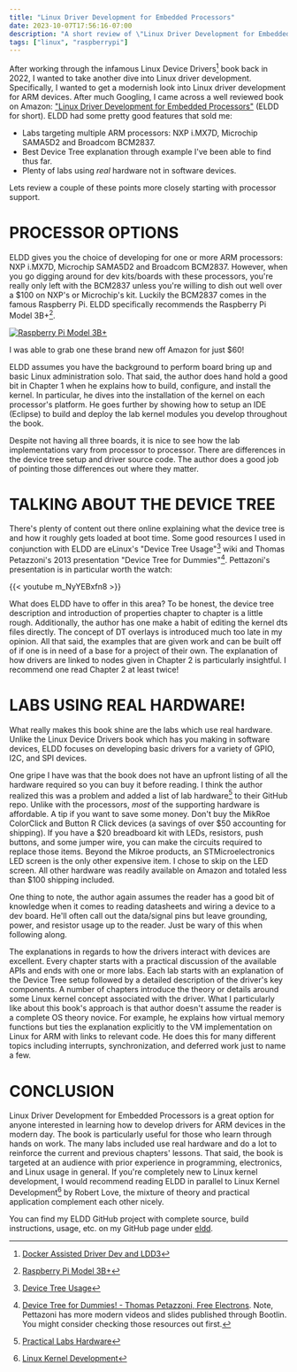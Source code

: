 ```yaml
---
title: "Linux Driver Development for Embedded Processors"
date: 2023-10-07T17:56:16-07:00
description: "A short review of \"Linux Driver Development for Embedded Processors\"."
tags: ["linux", "raspberrypi"]
---
```


After working through the infamous Linux Device Drivers[^1] book back in 2022,
I wanted to take another dive into Linux driver development. Specifically, I
wanted to get a modernish look into Linux driver development for ARM devices.
After much Googling, I came across a well reviewed book on Amazon: ["Linux
Driver Development for Embedded Processors"][2] (ELDD for short). ELDD had some
pretty good features that sold me:

* Labs targeting multiple ARM processors: NXP i.MX7D, Microchip SAMA5D2 and
  Broadcom BCM2837.
* Best Device Tree explanation through example I've been able to find thus far.
* Plenty of labs using *real* hardware not in software devices.

Lets review a couple of these points more closely starting with processor
support.

# PROCESSOR OPTIONS

ELDD gives you the choice of developing for one or more ARM processors: NXP
i.MX7D, Microchip SAMA5D2 and Broadcom BCM2837. However, when you go digging
around for dev kits/boards with these processors, you're really only left with
the BCM2837 unless you're willing to dish out well over a $100 on NXP's or
Microchip's kit. Luckily the BCM2837 comes in the famous Raspberry Pi. ELDD
specifically recommends the Raspberry Pi Model 3B+[^2].

[![Raspberry Pi Model 3B+][4]][3]

I was able to grab one these brand new off Amazon for just $60!

ELDD assumes you have the background to perform board bring up and basic Linux
administration solo. That said, the author does hand hold a good bit in Chapter
1 when he explains how to build, configure, and install the kernel. In
particular, he dives into the installation of the kernel on each processor's
platform. He goes further by showing how to setup an IDE (Eclipse) to build and
deploy the lab kernel modules you develop throughout the book.

Despite not having all three boards, it is nice to see how the lab
implementations vary from processor to processor. There are differences in the
device tree setup and driver source code. The author does a good job of
pointing those differences out where they matter.

# TALKING ABOUT THE DEVICE TREE

There's plenty of content out there online explaining what the device tree is
and how it roughly gets loaded at boot time. Some good resources I used in
conjunction with ELDD are eLinux's "Device Tree Usage"[^3] wiki and Thomas
Petazzoni's 2013 presentation "Device Tree for Dummies"[^4]. Pettazoni's
presentation is in particular worth the watch:

{{< youtube m_NyYEBxfn8 >}}

What does ELDD have to offer in this area? To be honest, the device tree
description and introduction of properties chapter to chapter is a little
rough. Additionally, the author has one make a habit of editing the kernel dts
files directly. The concept of DT overlays is introduced much too late in my
opinion. All that said, the examples that are given work and can be built off
of if one is in need of a base for a project of their own. The explanation of
how drivers are linked to nodes given in Chapter 2 is particularly insightful.
I recommend one read Chapter 2 at least twice!

# LABS USING REAL HARDWARE!

What really makes this book shine are the labs which use real hardware.
Unlike the Linux Device Drivers book which has you making in software devices,
ELDD focuses on developing basic drivers for a variety of GPIO, I2C, and SPI
devices.

One gripe I have was that the book does not have an upfront listing of all the
hardware required so you can buy it before reading. I think the author realized
this was a problem and added a list of lab hardware[^5] to their GitHub repo.
Unlike with the processors, *most* of the supporting hardware is affordable. A
tip if you want to save some money. Don't buy the MikRoe ColorClick and Button
R Click devices (a savings of over $50 accounting for shipping). If you have a
$20 breadboard kit with LEDs, resistors, push buttons, and some jumper wire,
you can make the circuits required to replace those items. Beyond the Mikroe
products, an STMicroelectronics LED screen is the only other expensive item. I
chose to skip on the LED screen. All other hardware was readily available on
Amazon and totaled less than $100 shipping included.

One thing to note, the author again assumes the reader has a good bit of
knowledge when it comes to reading datasheets and wiring a device to a dev
board. He'll often call out the data/signal pins but leave grounding, power,
and resistor usage up to the reader. Just be wary of this when following along.

The explanations in regards to how the drivers interact with devices are
excellent. Every chapter starts with a practical discussion of the available
APIs and ends with one or more labs. Each lab starts with an explanation of the
Device Tree setup followed by a detailed description of the driver's key
components. A number of chapters introduce the theory or details around some
Linux kernel concept associated with the driver. What I particularly like about
this book's approach is that author doesn't assume the reader is a complete OS
theory novice. For example, he explains how virtual memory functions but ties
the explanation explicitly to the VM implementation on Linux for ARM with links
to relevant code. He does this for many different topics including interrupts,
synchronization, and deferred work just to name a few.

# CONCLUSION

Linux Driver Development for Embedded Processors is a great option for anyone
interested in learning how to develop drivers for ARM devices in the modern
day. The book is particularly useful for those who learn through hands on work.
The many labs included use real hardware and do a lot to reinforce the current
and previous chapters' lessons. That said, the book is targeted at an audience
with prior experience in programming, electronics, and Linux usage in general.
If you're completely new to Linux kernel development, I would recommend reading
ELDD in parallel to Linux Kernel Development[^6] by Robert Love, the mixture of
theory and practical application complement each other nicely.

You can find my ELDD GitHub project with complete source, build instructions,
usage, etc. on my GitHub page under [eldd][9].

[1]: https://programmador.com/posts/linux-device-drivers/
[2]: https://www.amazon.com/Linux-Driver-Development-Embedded-Processors/dp/1729321828
[3]: https://www.raspberrypi.com/products/raspberry-pi-3-model-b-plus/
[4]: /posts/linux-driver-development-for-embedded-processors/raspberry-pi-3b-plus.avif
[5]: https://elinux.org/Device_Tree_Usage 
[6]: https://www.youtube.com/watch?v=m_NyYEBxfn8
[7]: https://github.com/ALIBERA/linux_book_2nd_edition/blob/master/Practical_labs_hardware.pdf
[8]: https://www.amazon.com/Linux-Kernel-Development-Robert-Love/dp/0672329468
[9]: https://github.com/ivan-guerra/eldd/tree/master

[^1]: [Docker Assisted Driver Dev and LDD3][1]
[^2]: [Raspberry Pi Model 3B+][3]
[^3]: [Device Tree Usage][5]
[^4]: [Device Tree for Dummies! - Thomas Petazzoni, Free Electrons][6]. Note,
    Pettazoni has more modern videos and slides published through Bootlin.
    You might consider checking those resources out first.
[^5]: [Practical Labs Hardware][7]
[^6]: [Linux Kernel Development][8]
